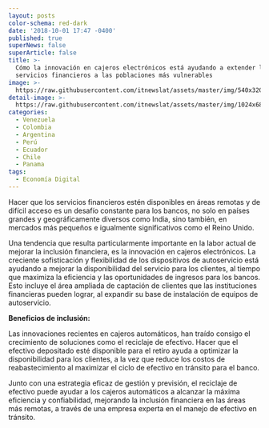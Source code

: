 ```yaml
---
layout: posts
color-schema: red-dark
date: '2018-10-01 17:47 -0400'
published: true
superNews: false
superArticle: false
title: >-
  Cómo la innovación en cajeros electrónicos está ayudando a extender los
  servicios financieros a las poblaciones más vulnerables
image: >-
  https://raw.githubusercontent.com/itnewslat/assets/master/img/540x320/Cajero-Electronico-p.jpg
detail-image: >-
  https://raw.githubusercontent.com/itnewslat/assets/master/img/1024x680/Cajero-Electronico-g.jpg
categories:
  - Venezuela
  - Colombia
  - Argentina
  - Perú
  - Ecuador
  - Chile
  - Panama
tags:
  - Economía Digital
---
```

Hacer que los servicios financieros estén disponibles en áreas remotas y de difícil acceso es un desafío constante para los bancos, no solo en países grandes y geográficamente diversos como India, sino también, en mercados más pequeños e igualmente significativos como el Reino Unido.

Una tendencia que resulta particularmente importante en la labor actual de mejorar la inclusión financiera, es la innovación en cajeros electrónicos. La creciente sofisticación y flexibilidad de los dispositivos de autoservicio está ayudando a mejorar la disponibilidad del servicio para los clientes, al tiempo que maximiza la eficiencia y las oportunidades de ingresos para los bancos. Esto incluye el área ampliada de captación de clientes que las instituciones financieras pueden lograr, al expandir su base de instalación de equipos de autoservicio.

**Beneficios de inclusión:**

Las innovaciones recientes en cajeros automáticos, han traído consigo el crecimiento de soluciones como el reciclaje de efectivo. Hacer que el efectivo depositado esté disponible para el retiro ayuda a optimizar la disponibilidad para los clientes, a la vez que reduce los costos de reabastecimiento al maximizar el ciclo de efectivo en tránsito para el banco.

Junto con una estrategia eficaz de gestión y previsión, el reciclaje de efectivo puede ayudar a los cajeros automáticos a alcanzar la máxima eficiencia y confiabilidad, mejorando la inclusión financiera en las áreas más remotas, a través de una empresa experta en el manejo de efectivo en tránsito. 